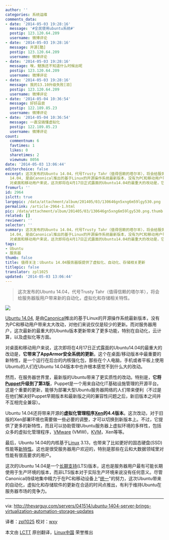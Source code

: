 ```yaml
---
author: ''
categories: 系统运维
comments_data:
- date: '2014-05-03 19:28:16'
  message: '#全民使用ubuntu系统#'
  postip: 123.120.64.209
  username: 微博评论
- date: '2014-05-03 19:28:16'
  message: 开源[酷]
  postip: 123.120.64.209
  username: 微博评论
- date: '2014-05-03 19:28:16'
  message: 唉，魅族还不知道什么时候出呢
  postip: 123.120.64.209
  username: 微博评论
- date: '2014-05-03 19:28:16'
  message: 我的13.10升级失败[泪]
  postip: 123.120.64.209
  username: 微博评论
- date: '2014-05-04 10:36:54'
  message: 好好品尝
  postip: 122.189.85.23
  username: 微博评论
- date: '2014-05-04 10:36:54'
  message: 一直没搞懂虚拟化
  postip: 122.189.85.23
  username: 微博评论
count:
  commentnum: 6
  favtimes: 1
  likes: 0
  sharetimes: 2
  viewnum: 8056
date: '2014-05-03 13:06:44'
editorchoice: false
excerpt: 这次发布的Ubuntu 14.04，代号Trusty Tahr（值得信赖的塔尔羊），将会给服务器版用户带来新的自动化，虚拟化和存储相关特性。   Ubuntu
  14.04, 是由Canonical推出的基于Linux的开源操作系统最新版本，没有为PC和移动用户带来太大改动，对他们来说仅仅是较少的更新。而对服务器用户，这次最新的最重大的Ubuntu版本更新带来了更多功能，特别在自动化，云计算，以及虚拟化等方面。
  对桌面和移动用户来说，这次即将在4月17日正式露面的Ubuntu14.04的最重大的改动是，它带来了AppArmor安全系统的更新。这个在桌面/移动版本中最重要的新特性，是
fromurl: ''
id: 2964
islctt: true
largepic: /data/attachment/album/201405/03/130646gn5xng6m59lgy530.png
permalink: /article-2964-1.html
pic: /data/attachment/album/201405/03/130646gn5xng6m59lgy530.png.thumb.jpg
related: []
reviewer: ''
selector: ''
summary: 这次发布的Ubuntu 14.04，代号Trusty Tahr（值得信赖的塔尔羊），将会给服务器版用户带来新的自动化，虚拟化和存储相关特性。   Ubuntu
  14.04, 是由Canonical推出的基于Linux的开源操作系统最新版本，没有为PC和移动用户带来太大改动，对他们来说仅仅是较少的更新。而对服务器用户，这次最新的最重大的Ubuntu版本更新带来了更多功能，特别在自动化，云计算，以及虚拟化等方面。
  对桌面和移动用户来说，这次即将在4月17日正式露面的Ubuntu14.04的最重大的改动是，它带来了AppArmor安全系统的更新。这个在桌面/移动版本中最重要的新特性，是
tags:
- Ubuntu
- 服务器
thumb: false
title: 值得关注：Ubuntu 14.04服务器版提供了虚拟化、自动化、存储相关更新
titlepic: false
translator: zpl1025
updated: '2014-05-03 13:06:44'
---
```



> 
> 这次发布的Ubuntu 14.04，代号Trusty Tahr（值得信赖的塔尔羊），将会给服务器版用户带来新的自动化，虚拟化和存储相关特性。
> 
> 
> 


![](/data/attachment/album/201405/03/130646gn5xng6m59lgy530.png)


[Ubuntu 14.04](http://releases.ubuntu.com/14.04/), 是由[Canonical](http://www.canonical.com/)推出的基于Linux的开源操作系统最新版本，没有为PC和移动用户带来太大改动，对他们来说仅仅是较少的更新。而对服务器用户，这次最新的最重大的Ubuntu版本更新带来了更多功能，特别在自动化，云计算，以及虚拟化等方面。


对桌面和移动用户来说，这次即将在4月17日正式露面的Ubuntu14.04的最重大的改动是，**它带来了AppArmor安全系统的更新**。这个在桌面/移动版本中最重要的新特性，是一个运行在后台的内核强化包，那些在个人电脑，手机或者平板上使用Ubuntu的人们在Ubuntu 14.04版本中也许根本感觉不到什么大的改动。


然而，在服务器世界里，最新版的Ubuntu带来了更实质性的改动。特别是，**它将[Puppet](http://puppetlabs.com/)升级到了第3版**，Puppet是一个用来自动化IT基础设施管理的开源平台。这是个重要的更新，能够为部署大型Ubuntu服务器网络的人们带来便利（不过是在他们解决好Puppet早期版本和最新版之间的兼容性问题之后，新旧版本之间并不互相完全兼容）。


Ubuntu 14.04还将带来开源的**虚拟化管理程序[Xen](http://xen.org/)的4.4版本**。这次改动，对于旧版的Xen部署环境也需要做一些必要的调整，才可以切换到新版本上。不过，它提供了更多的新特性，而且可以协助管理Ubuntu服务器上虚拟环境的多样性，包括众多的虚拟化管理程序，[VMware](http://vmware.com/) (VMW)，[KVM](http://www.linux-kvm.org/)，Xen等等。


最后，Ubuntu 14.04的内核基于[Linux](http://kernel.org/) 3.13，也带来了比如更好的固态硬盘(SSD)性能等[新特性](http://thevarguy.com/open-source-application-software-companies/linux-kernel-updates-add-features-mobile-cloud-big-data)。这也是很受服务器用户欢迎的，特别是那些在云和大数据领域里对性能有很高要求的用户。


这次的Ubuntu 14.04是一个[长期支持](https://wiki.ubuntu.com/LTS)(LTS)版本，这也是服务器用户最有可能长期使用于生产环境的版本，而非LTS版本对于实际生产环境来说没有任何意义。尽管Canonical持续地集中精力于在PC和移动设备上"[统一](http://thevarguy.com/open-source-application-software-companies/can-canonical-rally-its-community-ubuntu-convergence)"的努力，这次Ubuntu带来的自动化，虚拟化和存储软件的更新在合适的时间点推出，有利于维持Ubuntu在服务器市场的竞争力。




---


via: <http://thevarguy.com/servers/041514/ubuntu-1404-server-brings-virtualization-automation-storage-updates>


译者：[zpl1025](https://github.com/zpl1025) 校对：[wxy](https://github.com/wxy)


本文由 [LCTT](https://github.com/LCTT/TranslateProject) 原创翻译，[Linux中国](http://linux.cn/) 荣誉推出